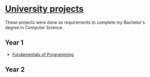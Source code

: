 # [University projects](https://github.com/biancapitic/University)

These projects were done as requirements to complete my Bachelor's degree in Computer Science.

## Year 1
- [Fundamentals of Programming](https://github.com/biancapitic/University/tree/main/Fundamentals%20of%20Programming)

## Year 2
